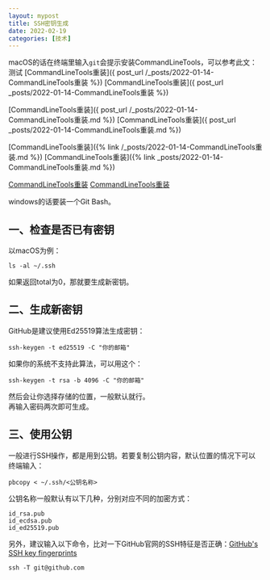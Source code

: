 ```yaml
---
layout: mypost
title: SSH密钥生成
date: 2022-02-19
categories: [技术]
---
```


macOS的话在终端里输入`git`会提示安装CommandLineTools，可以参考此文：
测试
[CommandLineTools重装]({ post_url /_posts/2022-01-14-CommandLineTools重装 %})
[CommandLineTools重装]({ post_url _posts/2022-01-14-CommandLineTools重装 %})

[CommandLineTools重装]({ post_url /_posts/2022-01-14-CommandLineTools重装.md %})
[CommandLineTools重装]({ post_url _posts/2022-01-14-CommandLineTools重装.md %})

[CommandLineTools重装]({% link /_posts/2022-01-14-CommandLineTools重装.md %})
[CommandLineTools重装]({% link _posts/2022-01-14-CommandLineTools重装.md %})

[CommandLineTools重装](/_posts/2022-01-14-CommandLineTools重装.md)
[CommandLineTools重装](/_posts/2022-01-14-CommandLineTools重装)

windows的话要装一个Git Bash。

## 一、检查是否已有密钥
以macOS为例：
```
ls -al ~/.ssh
```
如果返回total为0，那就要生成新密钥。

## 二、生成新密钥
GitHub是建议使用Ed25519算法生成密钥：
```
ssh-keygen -t ed25519 -C "你的邮箱"
```
如果你的系统不支持此算法，可以用这个：
```
ssh-keygen -t rsa -b 4096 -C "你的邮箱"
```
然后会让你选择存储的位置，一般默认就行。  
再输入密码两次即可生成。  

## 三、使用公钥
一般进行SSH操作，都是用到公钥。若要复制公钥内容，默认位置的情况下可以终端输入：
```
pbcopy < ~/.ssh/<公钥名称>
```
公钥名称一般默认有以下几种，分别对应不同的加密方式：
```
id_rsa.pub
id_ecdsa.pub
id_ed25519.pub
```
另外，建议输入以下命令，比对一下GitHub官网的SSH特征是否正确：[GitHub's SSH key fingerprints](https://docs.github.com/en/authentication/keeping-your-account-and-data-secure/githubs-ssh-key-fingerprints)

```
ssh -T git@github.com
```
